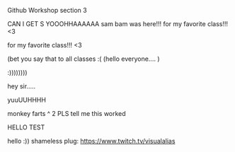Github Workshop section 3

 CAN I GET S YOOOHHAAAAAA
 sam bam was here!!!
 for my favorite class!!!  <3


 for my favorite class!!!  <3

(bet you say that to all classes :( 
(hello everyone.... )   


:))))))))


hey sir.....

yuuUUHHHH

monkey farts ^ 2
PLS tell me this worked

HELLO TEST

hello :))
shameless plug: https://www.twitch.tv/visualalias 
